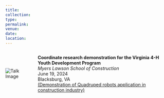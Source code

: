 ```yaml
---
title: 
collection: 
type: 
permalink: 
venue: 
date: 
location: 
---
```

<div style="display: flex; align-items: center;">
  <div style="flex: 1;">
    <img src="robot.png" alt="Talk Image" style="max-width: 200px; margin-right: 20px;">
  </div>
  <div style="flex: 4;">
    <p>
      <strong>Coordinate research demonstration for the Virginia 4-H Youth Development Program</strong><br>
      <em>Myers Lawson School of Construction</em><br>
      June 19, 2024<br>
      Blacksburg, VA<br>
      <a href="https://drive.google.com/file/d/1fMvrnMIw12R7r9IjTzdV6JbkBNK0bB5o/view?usp=sharing">(Demonstration of Quadruped robots application in construction industry)</a>
    </p>
  </div>
</div>
